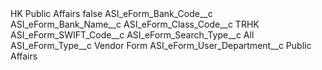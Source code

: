 <?xml version="1.0" encoding="UTF-8"?>
<CustomMetadata xmlns="http://soap.sforce.com/2006/04/metadata" xmlns:xsi="http://www.w3.org/2001/XMLSchema-instance" xmlns:xsd="http://www.w3.org/2001/XMLSchema">
    <label>HK Public Affairs</label>
    <protected>false</protected>
    <values>
        <field>ASI_eForm_Bank_Code__c</field>
        <value xsi:nil="true"/>
    </values>
    <values>
        <field>ASI_eForm_Bank_Name__c</field>
        <value xsi:nil="true"/>
    </values>
    <values>
        <field>ASI_eForm_Class_Code__c</field>
        <value xsi:type="xsd:string">TRHK</value>
    </values>
    <values>
        <field>ASI_eForm_SWIFT_Code__c</field>
        <value xsi:nil="true"/>
    </values>
    <values>
        <field>ASI_eForm_Search_Type__c</field>
        <value xsi:type="xsd:string">All</value>
    </values>
    <values>
        <field>ASI_eForm_Type__c</field>
        <value xsi:type="xsd:string">Vendor Form</value>
    </values>
    <values>
        <field>ASI_eForm_User_Department__c</field>
        <value xsi:type="xsd:string">Public Affairs</value>
    </values>
</CustomMetadata>
